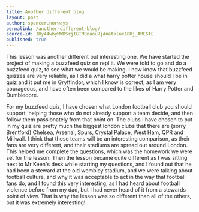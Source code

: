 ```yaml
---
title: Another different blog
layout: post
author: spencer.norways
permalink: /another-different-blog/
source-id: 1Hy44wbyMWBSrjIGTM8naou7jAnatklux18Hj_AMEStE
published: true
---
```

This lesson was another different but interesting one. We have started the project of making a buzzfeed quiz on repl.it. We were told to go and do a buzzfeed quiz, to see what we would be making. I now know that buzzfeed quizzes are very reliable, as I did a what harry potter house should I be in quiz and it put me in Gryffindor, which I know is correct, as I am very courageous, and have often been compared to the likes of Harry Potter and Dumbledore.

For my buzzfeed quiz, I have chosen what London football club you should support, helping those who do not already support a team decide, and then follow them passionately from that point on. The clubs I have chosen to put in my quiz are pretty much the biggest london clubs that there are (sorry Brentford) Chelsea, Arsenal, Spurs, Crystal Palace, West Ham, QPR and Millwall. I think that these teams will be an interesting comparison, as their fans are very different, and their stadiums are spread out around London. This helped me complete the questions, which was the homework we were set for the lesson. Then the lesson became quite different as I was sitting next to Mr Keen's desk while starting my questions, and I found out that he had been a steward at the old wembley stadium, and we were talking about football culture, and why it was acceptable to act in the way that football fans do, and I found this very interesting, as I had heard about football violence before from my dad, but I had never heard of it from a stewards point of view. That is why the lesson was so different than all of the others, but it was extremely interesting!  

